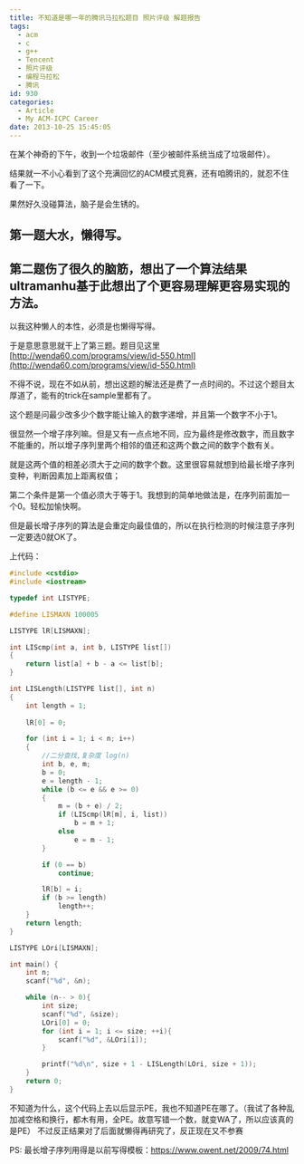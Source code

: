 ```yaml
---
title: 不知道是哪一年的腾讯马拉松题目 照片评级 解题报告
tags:
  - acm
  - c
  - g++
  - Tencent
  - 照片评级
  - 编程马拉松
  - 腾讯
id: 930
categories:
  - Article
  - My ACM-ICPC Career
date: 2013-10-25 15:45:05
---
```


在某个神奇的下午，收到一个垃圾邮件（至少被邮件系统当成了垃圾邮件）。

结果就一不小心看到了这个充满回忆的ACM模式竞赛，还有咱腾讯的，就忍不住看了一下。

果然好久没碰算法，脑子是会生锈的。

## 第一题大水，懒得写。

## 第二题伤了很久的脑筋，想出了一个算法结果ultramanhu基于此想出了个更容易理解更容易实现的方法。

以我这种懒人的本性，必须是也懒得写得。

于是意思意思就干上了第三题。题目见这里 [http://wenda60.com/programs/view/id-550.html](http://wenda60.com/programs/view/id-550.html)

不得不说，现在不如从前，想出这题的解法还是费了一点时间的。不过这个题目太厚道了，能有的trick在sample里都有了。

这个题是问最少改多少个数字能让输入的数字递增，并且第一个数字不小于1。

很显然一个增子序列嘛。但是又有一点点地不同，应为最终是修改数字，而且数字不能重的，所以增子序列里两个相邻的值还和这两个数之间的数字个数有关。

就是这两个值的相差必须大于之间的数字个数。这里很容易就想到给最长增子序列变种，判断因素加上距离权值；

第二个条件是第一个值必须大于等于1。我想到的简单地做法是，在序列前面加一个0。轻松加愉快啊。

但是最长增子序列的算法是会重定向最佳值的，所以在执行检测的时候注意子序列一定要选0就OK了。

上代码：

```cpp
#include <cstdio>
#include <iostream>

typedef int LISTYPE;

#define LISMAXN 100005

LISTYPE lR[LISMAXN];

int LIScmp(int a, int b, LISTYPE list[])
{
    return list[a] + b - a <= list[b];
}

int LISLength(LISTYPE list[], int n)
{
    int length = 1;
    
    lR[0] = 0;

    for (int i = 1; i < n; i++)
    {
        //二分查找,复杂度 log(n)
        int b, e, m;
        b = 0;
        e = length - 1;
        while (b <= e && e >= 0)
        {
            m = (b + e) / 2;
            if (LIScmp(lR[m], i, list))
                b = m + 1;
            else
                e = m - 1;
        }

        if (0 == b) 
            continue;

        lR[b] = i;
        if (b >= length)
            length++;
    }
    return length;
}

LISTYPE LOri[LISMAXN];

int main() {
    int n;
    scanf("%d", &n);

    while (n-- > 0){
        int size;
        scanf("%d", &size);
        LOri[0] = 0;
        for (int i = 1; i <= size; ++i){
            scanf("%d", &LOri[i]);
        }

        printf("%d\n", size + 1 - LISLength(LOri, size + 1));
    }
    return 0;
}
```

不知道为什么，这个代码上去以后显示PE，我也不知道PE在哪了。（我试了各种乱加减空格和换行，都木有用，全PE。故意写错一个数，就变WA了，所以应该真的是PE）
不过反正结果对了后面就懒得再研究了，反正现在又不参赛

PS: 最长增子序列用得是以前写得模板：https://www.owent.net/2009/74.html
 